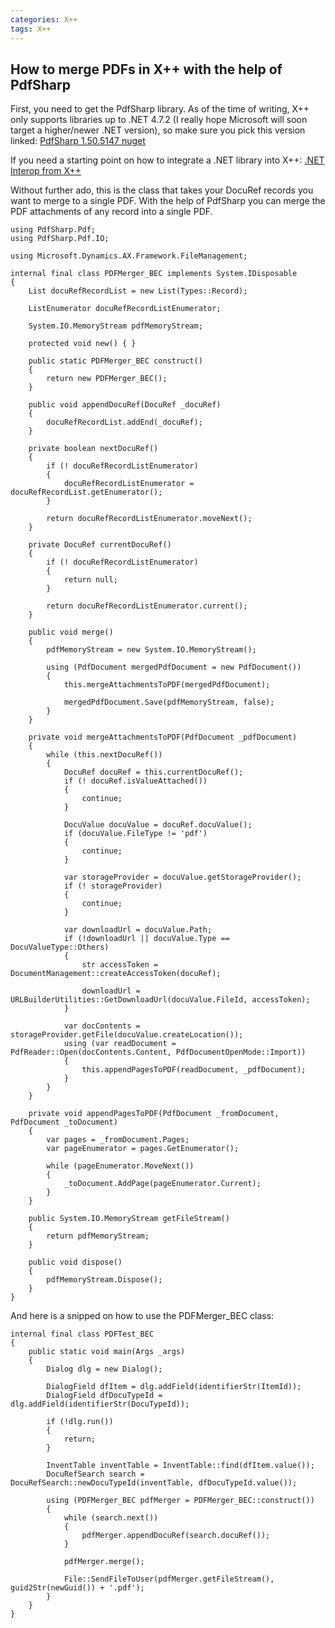 ```yaml
---
categories: X++
tags: X++
---
```

## How to merge PDFs in X++ with the help of PdfSharp
First, you need to get the PdfSharp library. As of the time of writing, X++ only supports libraries up to .NET 4.7.2 (I really hope Microsoft will soon target a higher/newer .NET version), so make sure you pick this version linked:
[PdfSharp 1.50.5147 nuget](https://www.nuget.org/packages/PdfSharp/1.50.5147)

If you need a starting point on how to integrate a .NET library into X++:
[.NET Interop from X++](https://learn.microsoft.com/en-us/previous-versions/dynamicsax-2012/developer/net-interop-from-x)

Without further ado, this is the class that takes your DocuRef records you want to merge to a single PDF. With the help of PdfSharp you can merge the PDF attachments of any record into a single PDF.
```axapta
using PdfSharp.Pdf;
using PdfSharp.Pdf.IO;

using Microsoft.Dynamics.AX.Framework.FileManagement;

internal final class PDFMerger_BEC implements System.IDisposable
{
    List docuRefRecordList = new List(Types::Record);

    ListEnumerator docuRefRecordListEnumerator;

    System.IO.MemoryStream pdfMemoryStream;

    protected void new() { }

    public static PDFMerger_BEC construct()
    {
        return new PDFMerger_BEC();
    }

    public void appendDocuRef(DocuRef _docuRef)
    {
        docuRefRecordList.addEnd(_docuRef);
    }

    private boolean nextDocuRef()
    {
        if (! docuRefRecordListEnumerator)
        {
            docuRefRecordListEnumerator = docuRefRecordList.getEnumerator();
        }

        return docuRefRecordListEnumerator.moveNext();
    }

    private DocuRef currentDocuRef()
    {
        if (! docuRefRecordListEnumerator)
        {
            return null;
        }

        return docuRefRecordListEnumerator.current();
    }

    public void merge()
    {
        pdfMemoryStream = new System.IO.MemoryStream();

        using (PdfDocument mergedPdfDocument = new PdfDocument())
        {
            this.mergeAttachmentsToPDF(mergedPdfDocument);

            mergedPdfDocument.Save(pdfMemoryStream, false);
        }
    }

    private void mergeAttachmentsToPDF(PdfDocument _pdfDocument)
    {
        while (this.nextDocuRef())
        {
            DocuRef docuRef = this.currentDocuRef();
            if (! docuRef.isValueAttached())
            {
                continue;
            }

            DocuValue docuValue = docuRef.docuValue();
            if (docuValue.FileType != 'pdf')
            {
                continue;
            }

            var storageProvider = docuValue.getStorageProvider();
            if (! storageProvider)
            {
                continue;
            }

            var downloadUrl = docuValue.Path;
            if (!downloadUrl || docuValue.Type == DocuValueType::Others)
            {
                str accessToken = DocumentManagement::createAccessToken(docuRef);

                downloadUrl = URLBuilderUtilities::GetDownloadUrl(docuValue.FileId, accessToken);
            }

            var docContents = storageProvider.getFile(docuValue.createLocation());                
            using (var readDocument = PdfReader::Open(docContents.Content, PdfDocumentOpenMode::Import))
            {
                this.appendPagesToPDF(readDocument, _pdfDocument);
            }
        }
    }

    private void appendPagesToPDF(PdfDocument _fromDocument, PdfDocument _toDocument)
    {
        var pages = _fromDocument.Pages;
        var pageEnumerator = pages.GetEnumerator();

        while (pageEnumerator.MoveNext())
        {
            _toDocument.AddPage(pageEnumerator.Current);
        }
    }

    public System.IO.MemoryStream getFileStream()
    {
        return pdfMemoryStream;
    }

    public void dispose()
    {
        pdfMemoryStream.Dispose();
    }
}
```

And here is a snipped on how to use the PDFMerger_BEC class:
```axapta
internal final class PDFTest_BEC
{
    public static void main(Args _args)
    {
        Dialog dlg = new Dialog();

        DialogField dfItem = dlg.addField(identifierStr(ItemId));
        DialogField dfDocuTypeId = dlg.addField(identifierStr(DocuTypeId));

        if (!dlg.run())
        {
            return;
        }
        
        InventTable inventTable = InventTable::find(dfItem.value());
        DocuRefSearch search = DocuRefSearch::newDocuTypeId(inventTable, dfDocuTypeId.value());

        using (PDFMerger_BEC pdfMerger = PDFMerger_BEC::construct())
        {
            while (search.next())
            {
                pdfMerger.appendDocuRef(search.docuRef());
            }

            pdfMerger.merge();

            File::SendFileToUser(pdfMerger.getFileStream(), guid2Str(newGuid()) + '.pdf');            
        }        
    }
}
```
